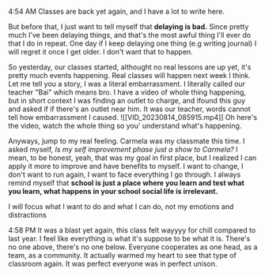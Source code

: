 4:54 AM
Classes are back yet again, and I have a lot to write here.

But before that, I just want to tell myself that **delaying is bad.** Since pretty much I've been delaying things, and that's the most awful thing I'll ever do that I do in repeat. One day if I keep delaying one thing (e.g writing journal) I will regret it once I get older. I don't want that to happen.

So yesterday, our classes started, althought no real lessons are up yet, it's pretty much events happening. Real classes will happen next week I think. 
Let me tell you a story, I was a literal embarrassment. I literally called our teacher "Bai" which means bro. 
I have a video of whole thing happening, but in short context I was finding an outlet to charge, and ifound this guy and asked if if there's an outlet near him. It was our teacher, words cannot tell how embarrassment I caused.
![[VID_20230814_085915.mp4]]
Oh here's the video, watch the whole thing so you' understand what's happening.

Anyways, jump to my real feeling. Carmela was my classmate this time. I asked myself, *Is my self improvement phase just a show to Carmela?* I mean, to be honest, yeah, that was my goal in first place, but I realized I can apply it more to improve and have benefits to myself. I want to change, I don't want to run again, I want to face everything I go through. 
I always remind myself that **school is just a place where you learn and test what you learn, what happens in your school social life is irrelevant.** 

I will focus what I want to do and what I can do, not my emotions and distractions

4:58 PM
It was a blast yet again, this class felt wayyyy for chill compared to last year. I feel like everything is what it's suppose to be what it is. There's no one above, there's no one below. Everyone cooperates as one head, as a team, as a community. It actually warmed my heart to see that type of classroom again. It was perfect everyone was in perfect unison.
